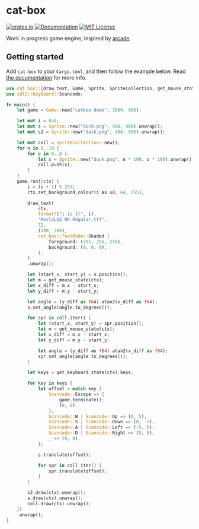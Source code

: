 # cat-box

[![crates.io](https://img.shields.io/crates/v/cat-box.svg)](https://crates.io/crates/cat-box)
[![Documentation](https://docs.rs/cat-box/badge.svg)](https://docs.rs/cat-box)
[![MIT License](https://img.shields.io/crates/l/cat-box.svg)](./LICENSE)

Work in progress game engine, inspired by [arcade](https://arcade.academy/).

## Getting started

Add `cat-box` to your `Cargo.toml`, and then follow the example below. Read [the documentation](https://docs.rs/cat-box/latest/cat_box/) for more info.

```rs
use cat_box::{draw_text, Game, Sprite, SpriteCollection, get_mouse_state, get_keyboard_state};
use sdl2::keyboard::Scancode;

fn main() {
    let game = Game::new("catbox demo", 1000, 800);

    let mut i = 0u8;
    let mut s = Sprite::new("duck.png", 500, 400).unwrap();
    let mut s2 = Sprite::new("duck.png", 400, 500).unwrap();

    let mut coll = SpriteCollection::new();
    for n in 0..10 {
        for o in 0..8 {
            let x = Sprite::new("duck.png", n * 100, o * 100).unwrap();
            coll.push(x);
        }
    } 
    game.run(|ctx| {
        i = (i + 1) % 255;
        ctx.set_background_colour(i as u8, 64, 255);

        draw_text(
            ctx,
            format!("i is {}", i),
            "MesloLGS NF Regular.ttf",
            72,
            (300, 300),
            cat_box::TextMode::Shaded {
                foreground: (255, 255, 255),
                background: (0, 0, 0),
            },
        )
        .unwrap();

        let (start_x, start_y) = s.position();
        let m = get_mouse_state(ctx);
        let x_diff = m.x - start_x;
        let y_diff = m.y - start_y;

        let angle = (y_diff as f64).atan2(x_diff as f64);
        s.set_angle(angle.to_degrees());

        for spr in coll.iter() {
            let (start_x, start_y) = spr.position();
            let m = get_mouse_state(ctx);
            let x_diff = m.x - start_x;
            let y_diff = m.y - start_y;

            let angle = (y_diff as f64).atan2(x_diff as f64);
            spr.set_angle(angle.to_degrees());
        }

        let keys = get_keyboard_state(ctx).keys;

        for key in keys {
            let offset = match key {
                Scancode::Escape => {
                    game.terminate();
                    (0, 0)
                },
                Scancode::W | Scancode::Up => (0, 5),
                Scancode::S | Scancode::Down => (0, -5),
                Scancode::A | Scancode::Left => (-5, 0),
                Scancode::D | Scancode::Right => (5, 0),
                _ => (0, 0),
            };

            s.translate(offset);

            for spr in coll.iter() {
                spr.translate(offset);
            }
        }

        s2.draw(ctx).unwrap();
        s.draw(ctx).unwrap();
        coll.draw(ctx).unwrap();
    })
    .unwrap();
}
```